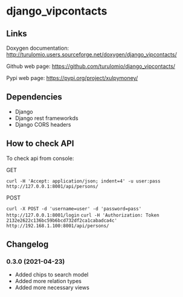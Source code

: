 # django_vipcontacts

## Links

Doxygen documentation:
    http://turulomio.users.sourceforge.net/doxygen/django_vipcontacts/

Github web page:
    https://github.com/turulomio/django_vipcontacts/

Pypi web page:
    https://pypi.org/project/xulpymoney/

## Dependencies

* Django
* Django rest frameworkds
* Django CORS headers

## How to check API

To check api from console:

GET 

`curl -H 'Accept: application/json; indent=4' -u user:pass http://127.0.0.1:8001/api/persons/`

POST

`curl -X POST -d 'username=user' -d 'password=pass' http://127.0.0.1:8001/login`
`curl -H 'Authorization: Token 2132e2622c136bc59b6bcd732df2ca1cabadca4c'  http://192.168.1.100:8001/api/persons/`

## Changelog

### 0.3.0 (2021-04-23)
- Added chips to search model
- Added more relation types
- Added more necessary views
